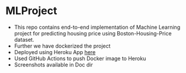 # MLProject

- This repo contains end-to-end implementation of Machine Learning project for predicting housing price using 
Boston-Housing-Price dataset.
- Further we have dockerized the project
- Deployed using Heroku App [here](https://mlprojecthousepriceprediction.herokuapp.com/)
- Used GitHub Actions to push Docker image to Heroku 
- Screenshots available in Doc dir